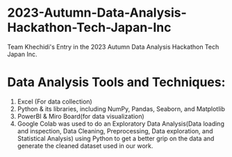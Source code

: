 # 2023-Autumn-Data-Analysis-Hackathon-Tech-Japan-Inc
Team Khechidi's Entry in the 2023 Autumn Data Analysis Hackathon Tech Japan Inc.

# Data Analysis Tools and Techniques:
1. Excel (For data collection) 
2. Python & its libraries, including NumPy, Pandas, Seaborn, and Matplotlib  
3. PowerBI & Miro Board(for data visualization)
4. Google Colab was used to do an Exploratory Data Analysis(Data loading and inspection, Data Cleaning, Preprocessing, Data exploration, and Statistical Analysis) using Python to get a better grip on the data and generate the cleaned dataset used in our work.
